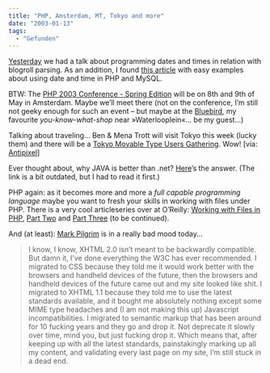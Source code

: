 ```yaml
---
title: "PHP, Amsterdam, MT, Tokyo and more"
date: "2003-01-13"
tags:
  - "Gefunden"
---
```


[Yesterday](http://www.couchblog.de/couchblog/archives/2003/01/blogroll_again.php "Couchblog: Blogroll again") we had a talk about programming dates and times in relation with blogroll parsing. As an addition, I found [this article](http://www.devarticles.com/art/1/331 "Practical Date/Time examples with PHP and MySQL") with easy examples about using date and time in PHP and MySQL.

BTW: The [PHP 2003 Conference - Spring Edition](http://www.phpconference.com/ "PHP Conference Website") will be on 8th and 9th of May in Amsterdam. Maybe we’ll meet there (not on the conference, I’m still not geeky enough for such an event – but maybe at the [Bluebird](http://www.hiptravelguide.com/amsterdam/php/reviews.php?op=showcontent&id=55 "Bluebird @ Amsterdam Hipguide"), my favourite _you-know-what-shop_ near »Waterlooplein«… be my guest…)

Talking about traveling… Ben & Mena Trott will visit Tokyo this week (lucky them) and there will be a [Tokyo Movable Type Users Gathering](http://www.movabletype.org/news/2003_01.shtml#000744 "MT News: Tokyo Gathering"). Wow! \[via: [Antipixel](http://www.antipixel.com/blog/archives/2003/01/13/tokyo_mt_gathering.html "Antipixel")\]

Ever thought about, why JAVA is better than .net? [Here](http://www.freeroller.net/page/ceperez/20030110#why_java_is_better_than1 "::Manageability::")’s the answer. (The link is a bit outdated, but I had to read it first.)

PHP again: as it becomes more and more a _full capable programming language_ maybe you want to fresh your skills in working with files under PHP. There is a very cool articleseries over at O’Reilly: [Working with Files in PHP](http://www.onlamp.com/pub/a/php/2002/10/03/php_foundations.html), [Part Two](http://www.onlamp.com/pub/a/php/2002/12/12/php_foundations.html) and [Part Three](http://www.onlamp.com/pub/a/php/2003/01/09/php_foundations.html) (to be continued).

And (at least): [Mark Pilgrim](http://diveintomark.org/archives/2003/01/13.html#semantic_obsolescence "Mark Pilgrim: Semantic Obsolescence") is in a really bad mood today…

> I know, I know, XHTML 2.0 isn’t meant to be backwardly compatible. But damn it, I’ve done everything the W3C has ever recommended. I migrated to CSS because they told me it would work better with the browsers and handheld devices of the future, then the browsers and handheld devices of the future came out and my site looked like shit. I migrated to XHTML 1.1 because they told me to use the latest standards available, and it bought me absolutely nothing except some MIME type headaches and (I am not making this up) Javascript incompatibilities. I migrated to semantic markup that has been around for 10 fucking years and they go and drop it. Not deprecate it slowly over time, mind you, but just fucking drop it. Which means that, after keeping up with all the latest standards, painstakingly marking up all my content, and validating every last page on my site, I’m still stuck in a dead end.
